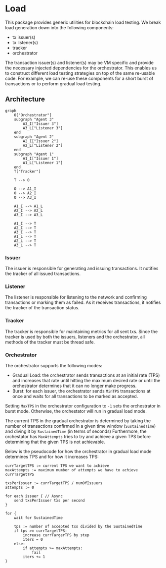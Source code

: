# Load

This package provides generic utilities for blockchain load testing. We break load generation down into the following components:

- tx issuer(s)
- tx listener(s)
- tracker
- orchestrator

The transaction issuer(s) and listener(s) may be VM specific and provide the
necessary injected dependencies for the orchestrator. This enables us to
construct different load testing strategies on top of the same re-usable code.
For example, we can re-use these components for a short burst of transactions or
to perform gradual load testing.

## Architecture

```mermaid
graph
    O["Orchestrator"]
    subgraph "Agent 3"
        A3_I["Issuer 3"]
        A3_L["Listener 3"]
    end
    subgraph "Agent 2"
        A2_I["Issuer 2"]
        A2_L["Listener 2"]
    end
    subgraph "Agent 1"
        A1_I["Issuer 1"]
        A1_L["Listener 1"]
    end
    T["Tracker"]

    T --> O

    O --> A1_I
    O --> A2_I
    O --> A3_I

    A1_I --> A1_L
    A2_I --> A2_L
    A3_I --> A3_L

    A1_I --> T
    A2_I --> T
    A3_I --> T
    A1_L --> T
    A2_L --> T
    A3_L --> T
```

### Issuer

The issuer is responsible for generating and issuing transactions.
It notifies the tracker of all issued transactions.

### Listener

The listener is responsible for listening to the network and confirming
transactions or marking them as failed. As it receives transactions, it
notifies the tracker of the transaction status.

### Tracker

The tracker is responsible for maintaining metrics for all sent txs. Since the
tracker is used by both the issuers, listeners and the orchestrator, all methods of the
tracker must be thread safe.

### Orchestrator

The orchestrator supports the following modes:

- Gradual Load: the orchestrator sends transactions at an initial rate (TPS) and
increases that rate until hitting the maximum desired rate or until the
orchestrator determines that it can no longer make progress.
- Burst: for each issuer, the orchestrator sends `MinTPS` transactions at once
  and waits for all transactions to be marked as accepted.

Setting `MaxTPS` in the orchestrator configuration to `-1` sets the orchestrator
in burst mode. Otherwise, the orchestator will run in gradual load mode.

The current TPS in the gradual orchestrator is determined by taking the
number of transactions confirmed in a given time window (`SustainedTime`) and
diving it by `SustainedTime` (in terms of seconds) Furthermore, the orchestator
has `MaxAttempts` tries to try and achieve a given TPS before determining that
the given TPS is not achievable.

Below is the pseudocode for how the orchestrator in gradual load mode determines TPS and
for how it increases TPS:

```
currTargetTPS := current TPS we want to achieve
maxAttempts := maximum number of attempts we have to achieve currTargetTPS

txsPerIssuer := currTargetTPS / numOfIssuers
attempts := 0

for each issuer { // Async
    send txsPerIssuer txs per second
}

for {
    wait for SustainedTime

    tps := number of accepted txs divided by the SustainedTime
    if tps >= currTargetTPS:
        increase currTargerTPS by step
        iters = 0
    else:
        if attempts >= maxAttempts:
            fail
        iters += 1
}
```

